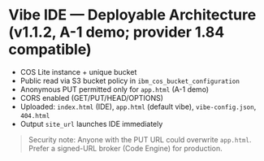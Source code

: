 # Vibe IDE — Deployable Architecture (v1.1.2, A-1 demo; provider 1.84 compatible)

- COS Lite instance + unique bucket
- Public read via S3 bucket policy in `ibm_cos_bucket_configuration`
- Anonymous PUT permitted only for `app.html` (A-1 demo)
- CORS enabled (GET/PUT/HEAD/OPTIONS)
- Uploaded: `index.html` (IDE), `app.html` (default vibe), `vibe-config.json`, `404.html`
- Output `site_url` launches IDE immediately

> Security note: Anyone with the PUT URL could overwrite `app.html`. Prefer a signed-URL broker (Code Engine) for production.

